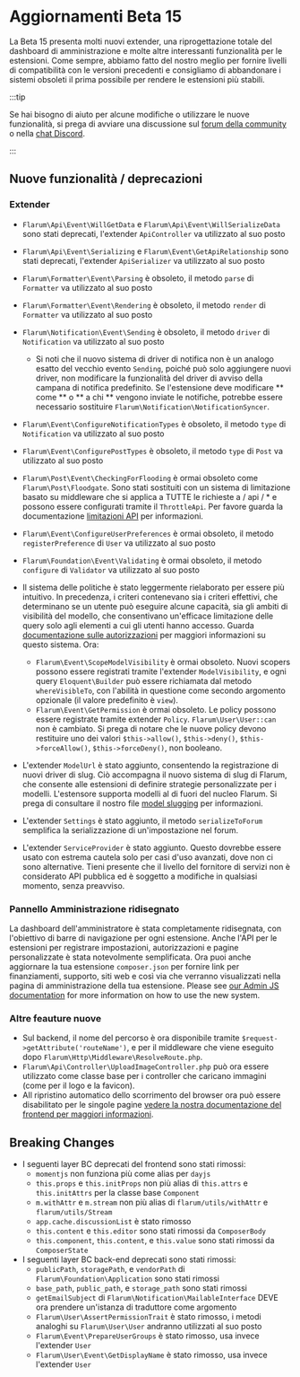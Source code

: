 # Aggiornamenti Beta 15

La Beta 15 presenta molti nuovi extender, una riprogettazione totale del dashboard di amministrazione e molte altre interessanti funzionalità per le estensioni. Come sempre, abbiamo fatto del nostro meglio per fornire livelli di compatibilità con le versioni precedenti e consigliamo di abbandonare i sistemi obsoleti il prima possibile per rendere le estensioni più stabili.

:::tip

Se hai bisogno di aiuto per alcune modifiche o utilizzare le nuove funzionalità, si prega di avviare una discussione sul [forum della community](https://discuss.flarum.org/t/extensibility) o nella [chat Discord](https://flarum.org/discord/).

:::

## Nuove funzionalità / deprecazioni

### Extender

- `Flarum\Api\Event\WillGetData` e `Flarum\Api\Event\WillSerializeData` sono stati deprecati, l'extender `ApiController` va utilizzato al suo posto

- `Flarum\Api\Event\Serializing` e `Flarum\Event\GetApiRelationship` sono stati deprecati, l'extender `ApiSerializer` va utilizzato al suo posto

- `Flarum\Formatter\Event\Parsing` è obsoleto, il metodo `parse` di `Formatter` va utilizzato al suo posto

- `Flarum\Formatter\Event\Rendering` è obsoleto, il metodo `render` di `Formatter` va utilizzato al suo posto

- `Flarum\Notification\Event\Sending` è obsoleto, il metodo `driver` di `Notification` va utilizzato al suo posto
  - Si noti che il nuovo sistema di driver di notifica non è un analogo esatto del vecchio evento `Sending`, poiché può solo aggiungere nuovi driver, non modificare la funzionalità del driver di avviso della campana di notifica predefinito. Se l'estensione deve modificare \*\* come \*\* o \*\* a chi \*\* vengono inviate le notifiche, potrebbe essere necessario sostituire `Flarum\Notification\NotificationSyncer`.

- `Flarum\Event\ConfigureNotificationTypes` è obsoleto, il metodo `type` di `Notification` va utilizzato al suo posto

- `Flarum\Event\ConfigurePostTypes` è obsoleto, il metodo `type` di `Post` va utilizzato al suo posto

- `Flarum\Post\Event\CheckingForFlooding` è ormai obsoleto come `Flarum\Post\Floodgate`. Sono stati sostituiti con un sistema di limitazione basato su middleware che si applica a TUTTE le richieste a / api / \* e possono essere configurati tramite il `ThrottleApi`. Per favore guarda la documentazione [limitazioni API](api-throttling.md) per informazioni.

- `Flarum\Event\ConfigureUserPreferences` è ormai obsoleto, il metodo `registerPreference` di `User` va utilizzato al suo posto

- `Flarum\Foundation\Event\Validating` è ormai obsoleto, il metodo `configure` di `Validator` va utilizzato al suo posto

- Il sistema delle politiche è stato leggermente rielaborato per essere più intuitivo. In precedenza, i criteri contenevano sia i criteri effettivi, che determinano se un utente può eseguire alcune capacità, sia gli ambiti di visibilità del modello, che consentivano un'efficace limitazione delle query solo agli elementi a cui gli utenti hanno accesso. Guarda [documentazione sulle autorizzazioni](authorization.md) per maggiori informazioni su questo sistema. Ora:
  - `Flarum\Event\ScopeModelVisibility` è ormai obsoleto. Nuovi scopers possono essere registrati tramite l'extender `ModelVisibility`, e ogni query `Eloquent\Builder` può essere richiamata dal metodo `whereVisibleTo`, con l'abilità in questione come secondo argomento opzionale (il valore predefinito è `view`).
  - `Flarum\Event\GetPermission` è ormai obsoleto. Le policy possono essere registrate tramite extender `Policy`. `Flarum\User\User::can` non è cambiato. Si prega di notare che le nuove policy devono restituire uno dei valori `$this->allow()`, `$this->deny()`, `$this->forceAllow()`, `$this->forceDeny()`, non booleano.

- L'extender `ModelUrl` è stato aggiunto, consentendo la registrazione di nuovi driver di slug. Ciò accompagna il nuovo sistema di slug di Flarum, che consente alle estensioni di definire strategie personalizzate per i modelli. L'estensore supporta modelli al di fuori del nucleo Flarum. Si prega di consultare il nostro file [model slugging](slugging.md) per informazioni.

- L'extender `Settings` è stato aggiunto, il metodo `serializeToForum` semplifica la serializzazione di un'impostazione nel forum.

- L'extender `ServiceProvider` è stato aggiunto. Questo dovrebbe essere usato con estrema cautela solo per casi d'uso avanzati, dove non ci sono alternative. Tieni presente che il livello del fornitore di servizi non è considerato API pubblica ed è soggetto a modifiche in qualsiasi momento, senza preavviso.

### Pannello Amministrazione ridisegnato

La dashboard dell'amministratore è stata completamente ridisegnata, con l'obiettivo di barre di navigazione per ogni estensione. Anche l'API per le estensioni per registrare impostazioni, autorizzazioni e pagine personalizzate è stata notevolmente semplificata. Ora puoi anche aggiornare la tua estensione `composer.json` per fornire link per finanziamenti, supporto, siti web e così via che verranno visualizzati nella pagina di amministrazione della tua estensione. Please see [our Admin JS documentation](admin.md) for more information on how to use the new system.

### Altre feauture nuove

- Sul backend, il nome del percorso è ora disponibile tramite `$request->getAttribute('routeName')`, e per il middleware che viene eseguito dopo `Flarum\Http\Middleware\ResolveRoute.php`.
- `Flarum\Api\Controller\UploadImageController.php` può ora essere utilizzato come classe base per i controller che caricano immagini (come per il logo e la favicon).
- AIl ripristino automatico dello scorrimento del browser ora può essere disabilitato per le singole pagine [vedere la nostra documentazione del frontend per maggiori informazioni](frontend-pages.md).

## Breaking Changes

- I seguenti layer BC deprecati del frontend sono stati rimossi:
  - `momentjs` non funziona più come alias per `dayjs`
  - `this.props` e `this.initProps` non più alias di `this.attrs` e `this.initAttrs` per la classe base `Component`
  - `m.withAttr` e `m.stream` non più alias di `flarum/utils/withAttr` e `flarum/utils/Stream`
  - `app.cache.discussionList` è stato rimosso
  - `this.content` e `this.editor` sono stati rimossi da `ComposerBody`
  - `this.component`, `this.content`, e `this.value` sono stati rimossi da `ComposerState`
- I seguenti layer BC back-end deprecati sono stati rimossi:
  - `publicPath`, `storagePath`, e `vendorPath` di `Flarum\Foundation\Application` sono stati rimossi
  - `base_path`, `public_path`, e `storage_path` sono stati rimossi
  - `getEmailSubject` di `Flarum\Notification\MailableInterface` DEVE ora prendere un'istanza di traduttore come argomento
  - `Flarum\User\AssertPermissionTrait` è stato rimosso, i metodi analoghi su `Flarum\User\User` andranno utilizzati al suo posto
  - `Flarum\Event\PrepareUserGroups` è stato rimosso, usa invece l'extender `User`
  - `Flarum\User\Event\GetDisplayName` è stato rimosso, usa invece l'extender `User`
